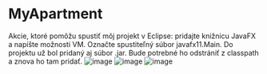 # MyApartment
Akcie, ktoré pomôžu spustiť môj projekt v Eclipse: pridajte knižnicu JavaFX a napíšte možnosti VM. Označte spustiteľný súbor javafx11.Main. Do projektu už bol pridaný aj súbor .jar. Bude potrebné ho odstrániť z classpath a znova ho tam pridať.
![image](https://github.com/OOP-FIIT/oop-2024-stv-13-b-pechac-poklonovaSofia/assets/145459368/1d9fb9ca-6614-477e-ba13-7db05afe1e55)
![image](https://github.com/OOP-FIIT/oop-2024-stv-13-b-pechac-poklonovaSofia/assets/145459368/7792dbe0-73c9-42f2-be05-9adcca2af57a)
![image](https://github.com/OOP-FIIT/oop-2024-stv-13-b-pechac-poklonovaSofia/assets/145459368/12b9aa8a-2109-4f8a-be6e-16a667b88ee8)


